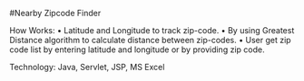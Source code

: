 #Nearby Zipcode Finder

How Works:
• Latitude and Longitude to track zip-code.
• By using Greatest Distance algorithm to calculate distance between zip-codes.
• User get zip code list by entering latitude and longitude or by providing zip code.

Technology: Java, Servlet, JSP, MS Excel
